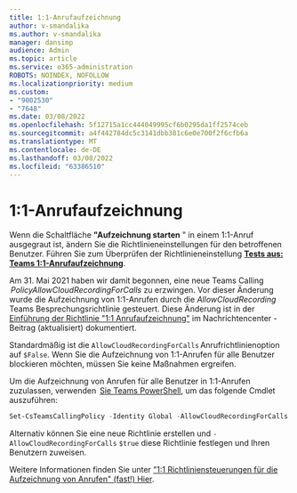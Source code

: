 ```yaml
---
title: 1:1-Anrufaufzeichnung
author: v-smandalika
ms.author: v-smandalika
manager: dansimp
audience: Admin
ms.topic: article
ms.service: o365-administration
ROBOTS: NOINDEX, NOFOLLOW
ms.localizationpriority: medium
ms.custom:
- "9002530"
- "7648"
ms.date: 03/08/2022
ms.openlocfilehash: 5f12715a1cc444049995cf6b0295da1ff2574ceb
ms.sourcegitcommit: a4f442784dc5c3141dbb381c6e0e700f2f6cfb6a
ms.translationtype: MT
ms.contentlocale: de-DE
ms.lasthandoff: 03/08/2022
ms.locfileid: "63386510"
---
```

# <a name="11-call-recording"></a>1:1-Anrufaufzeichnung

Wenn die Schaltfläche **"Aufzeichnung starten** " in einem 1:1-Anruf ausgegraut ist, ändern Sie die Richtlinieneinstellungen für den betroffenen Benutzer. Führen Sie zum Überprüfen der Richtlinieneinstellung **[Tests aus: Teams 1:1-Anrufaufzeichnung](https://aka.ms/Teams11CallRecDiag)**.

Am 31. Mai 2021 haben wir damit begonnen, eine neue Teams Calling  *PolicyAllowCloudRecordingForCalls* zu erzwingen. Vor dieser Änderung wurde die Aufzeichnung von 1:1-Anrufen durch die *AllowCloudRecording* Teams Besprechungsrichtlinie gesteuert. Diese Änderung ist in der [Einführung der Richtlinie "1:1 Anrufaufzeichnung"](https://portal.microsoft.com/Adminportal/Home?ref=MessageCenter/:/messages/MC238796) im Nachrichtencenter -Beitrag (aktualisiert) dokumentiert.  

Standardmäßig ist die `AllowCloudRecordingForCalls` Anrufrichtlinienoption auf `$False`. Wenn Sie die Aufzeichnung von 1:1-Anrufen für alle Benutzer blockieren möchten, müssen Sie keine Maßnahmen ergreifen.

Um die Aufzeichnung von Anrufen für alle Benutzer in 1:1-Anrufen zuzulassen, verwenden  [Sie Teams PowerShell](https://docs.microsoft.com/microsoftteams/teams-powershell-install), um das folgende Cmdlet auszuführen:

```PowerShell
Set-CsTeamsCallingPolicy -Identity Global -AllowCloudRecordingForCalls $True
```

Alternativ können Sie eine neue Richtlinie erstellen und `-AllowCloudRecordingForCalls` `$true` diese Richtlinie festlegen und Ihren Benutzern zuweisen.

Weitere Informationen finden Sie unter ["1:1 Richtliniensteuerungen für die Aufzeichnung von Anrufen" (fast!) Hier](https://techcommunity.microsoft.com/t5/microsoft-teams-support/1-1-call-recording-policy-controls-are-almost-here/ba-p/2217668).
